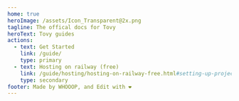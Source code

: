```yaml
---
home: true
heroImage: /assets/Icon_Transparent@2x.png
tagline: The offical docs for Tovy
heroText: Tovy guides
actions: 
  - text: Get Started
    link: /guide/
    type: primary
  - text: Hosting on railway (free)
    link: /guide/hosting/hosting-on-railway-free.html#setting-up-project
    type: secondary
footer: Made by WHOOOP, and Edit with ❤️
---
```

